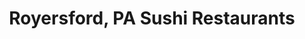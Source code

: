 ---
layout: city
title: Royersford, PA Sushi Restaurants
permalink: /pennsylvania/royersford/
stateAbbr: PA
stateName: Pennsylvania
cityName: Royersford
---